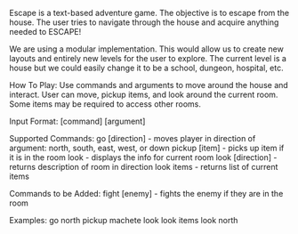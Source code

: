 Escape is a text-based adventure game. The objective is to escape from the house. The user tries to navigate through the house and acquire anything needed to ESCAPE!

We are using a modular implementation. This would allow us to create new layouts and entirely new levels for the user to explore. The current level is a house but we could easily change it to be a school, dungeon, hospital, etc.

How To Play:
Use commands and arguments to move around the house and interact. User can move, pickup items, and look around the current room. Some items may be required to access other rooms.  

Input Format:
[command] [argument]

Supported Commands:
go [direction] - moves player in direction of argument: north, south, east, west, or down
pickup [item] - picks up item if it is in the room
look - displays the info for current room
look [direction] - returns description of room in direction
look items - returns list of current items

Commands to be Added:
fight [enemy] - fights the enemy if they are in the room

Examples:
go north
pickup machete
look
look items
look north
